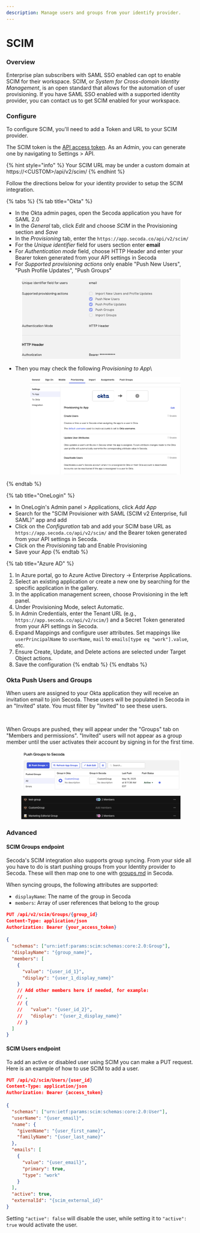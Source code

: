 ```yaml
---
description: Manage users and groups from your identify provider.
---
```


# SCIM

### Overview

Enterprise plan subscribers with SAML SSO enabled can opt to enable SCIM for their workspace. SCIM, or _System for Cross-domain Identity Management_, is an open standard that allows for the automation of user provisioning. If you have SAML SSO enabled with a supported identity provider, you can contact us to get SCIM enabled for your workspace.

### Configure

To configure SCIM, you'll need to add a Token and URL to your SCIM provider.

The SCIM token is the [API access token](../secoda-api/authentication.md#step-1-create-an-api-key). As an Admin, you can generate one by navigating to Settings > API.

{% hint style="info" %}
Your SCIM URL may be under a custom domain at https://\<CUSTOM>/api/v2/scim/
{% endhint %}

Follow the directions below for your identity provider to setup the SCIM integration.

{% tabs %}
{% tab title="Okta" %}
* In the Okta admin pages, open the Secoda application you have for SAML 2.0
* In the _General_ tab, click _Edit_ and choose _SCIM_ in the Provisioning section and _Save_
* In the _Provisioning_ tab, enter the `https://app.secoda.co/api/v2/scim/`
* For the _Unique identifier_ field for users section enter **email**
* For _Authentication mode_ field, choose HTTP Header and enter your Bearer token generated from your API settings in Secoda
* For _Supported provisioning actions_ only enable "Push New Users", "Push Profile Updates", "Push Groups"

<figure><img src="../.gitbook/assets/image (104).png" alt=""><figcaption></figcaption></figure>

*   Then you may check the following _Provisioning to App_\


    <figure><img src="../.gitbook/assets/image (105).png" alt=""><figcaption></figcaption></figure>
{% endtab %}

{% tab title="OneLogin" %}
* In OneLogin's Admin panel > Applications, click _Add App_
* Search for the "SCIM Provisioner with SAML (SCIM v2 Enterprise, full SAML)" app and add
* Click on the _Configuration_ tab and add your SCIM base URL as `https://app.secoda.co/api/v2/scim/` and the Bearer token generated from your API settings in Secoda.
* Click on the _Provisioning_ tab and Enable Provisioning
* Save your App
{% endtab %}

{% tab title="Azure AD" %}


1. In Azure portal, go to Azure Active Directory -> Enterprise Applications.
2. Select an existing application or create a new one by searching for the specific application in the gallery.
3. In the application management screen, choose Provisioning in the left panel.
4. Under Provisioning Mode, select Automatic.
5. In Admin Credentials, enter the Tenant URL (e.g., `https://app.secoda.co/api/v2/scim/`) and a Secret Token generated from your API settings in Secoda.
6. Expand Mappings and configure user attributes. Set mappings like `userPrincipalName` to `userName`, `mail` to `emails[type eq "work"].value`, etc.
7. Ensure Create, Update, and Delete actions are selected under Target Object actions.
8. Save the configuration
{% endtab %}
{% endtabs %}

### Okta Push Users and Groups

When users are assigned to your Okta application they will receive an invitation email to join Secoda. These users will be populated in Secoda in an "Invited" state. You must filter by "Invited" to see these users.

<figure><img src="../.gitbook/assets/Screenshot 2025-05-16 at 8.16.52 AM.png" alt=""><figcaption></figcaption></figure>

When Groups are pushed, they will appear under the "Groups" tab on "Members and permissions". "Invited" users will not appear as a group member until the user activates their account by signing in for the first time.

<figure><img src="../.gitbook/assets/image (109).png" alt=""><figcaption></figcaption></figure>

<figure><img src="../.gitbook/assets/image (111).png" alt=""><figcaption></figcaption></figure>

### Advanced

#### SCIM Groups endpoint

Secoda's SCIM integration also supports group syncing. From your side all you have to do is start pushing groups from your Identity provider to Secoda. These will then map one to one with [groups.md](../user-management/groups.md "mention") in Secoda.&#x20;

When syncing groups, the following attributes are supported:

* `displayName`: The name of the group in Secoda
* `members`: Array of user references that belong to the group

```json
PUT /api/v2/scim/Groups/{group_id}
Content-Type: application/json
Authorization: Bearer {your_access_token}

{
  "schemas": ["urn:ietf:params:scim:schemas:core:2.0:Group"],
  "displayName": "{group_name}",
  "members": [
    {
      "value": "{user_id_1}",
      "display": "{user_1_display_name}"
    }
    // Add other members here if needed, for example:
    // ,
    // {
    //   "value": "{user_id_2}",
    //   "display": "{user_2_display_name}"
    // }
  ]
}

```

#### SCIM Users endpoint

To add an active or disabled user using SCIM you can make a PUT request. Here is an example of how to use SCIM to add a user.

```json
PUT /api/v2/scim/Users/{user_id}
Content-Type: application/json
Authorization: Bearer {access_token}

{
  "schemas": ["urn:ietf:params:scim:schemas:core:2.0:User"],
  "userName": "{user_email}",
  "name": {
    "givenName": "{user_first_name}",
    "familyName": "{user_last_name}"
  },
  "emails": [
    {
      "value": "{user_email}",
      "primary": true,
      "type": "work"
    }
  ],
  "active": true,
  "externalId": "{scim_external_id}"
}
```

Setting `"active": false` will disable the user, while setting it to `"active": true` would activate the user.
